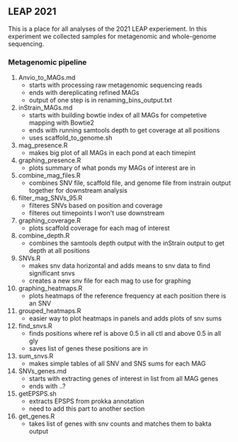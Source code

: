 ## LEAP 2021
This is a place for all analyses of the 2021 LEAP experiement. In this experiment we collected samples for metagenomic and whole-genome sequencing.

### Metagenomic pipeline
1. Anvio_to_MAGs.md
      + starts with processing raw metagenomic sequencing reads
      + ends with dereplicating refined MAGs
      + output of one step is in renaming_bins_output.txt
2. inStrain_MAGs.md
      + starts with building bowtie index of all MAGs for competetive mapping with Bowtie2
      + ends with running samtools depth to get coverage at all positions
      + uses scaffold_to_genome.sh
3. mag_presence.R
      + makes big plot of all MAGs in each pond at each timepint
4. graphing_presence.R
      + plots summary of what ponds my MAGs of interest are in
5. combine_mag_files.R
      + combines SNV file, scaffold file, and genome file from instrain output together for downstream analysis
6. filter_mag_SNVs_95.R
      + filteres SNVs based on position and coverage
      + filteres out timepoints I won't use downstream
7. graphing_coverage.R
      + plots scaffold coverage for each mag of interest
8. combine_depth.R
      + combines the samtools depth output with the inStrain output to get depth at all positions
9. SNVs.R
      + makes snv data horizontal and adds means to snv data to find significant snvs
      + creates a new snv file for each mag to use for graphing
10. graphing_heatmaps.R
      + plots heatmaps of the reference frequency at each position there is an SNV 
11. grouped_heatmaps.R
      + easier way to plot heatmaps in panels and adds plots of snv sums
12. find_snvs.R
      + finds positions where ref is above 0.5 in all ctl and above 0.5 in all gly
      + saves list of genes these positions are in
13. sum_snvs.R
      + makes simple tables of all SNV and SNS sums for each MAG
14. SNVs_genes.md
      + starts with extracting genes of interest in list from all MAG genes
      + ends with ..?
15. getEPSPS.sh
      + extracts EPSPS from prokka annotation 
      + need to add this part to another section
16. get_genes.R
      + takes list of genes with snv counts and matches them to bakta output
